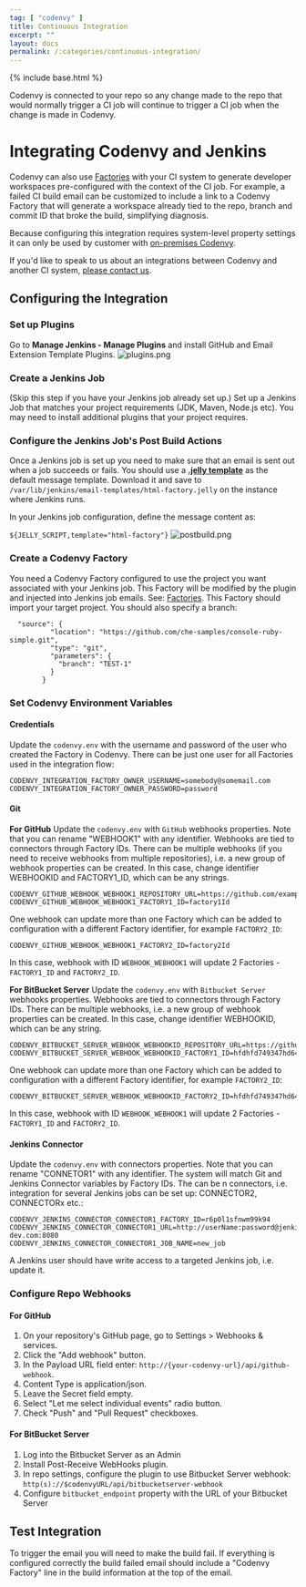 ```yaml
---
tag: [ "codenvy" ]
title: Continuous Integration
excerpt: ""
layout: docs
permalink: /:categories/continuous-integration/
---
```

{% include base.html %}

Codenvy is connected to your repo so any change made to the repo that would normally trigger a CI job will continue to trigger a CI job when the change is made in Codenvy.

# Integrating Codenvy and Jenkins
Codenvy can also use [Factories]({{base}}/docs/integration-guide/workspace-automation/index.html) with your CI system to generate developer workspaces pre-configured with the context of the CI job. For example, a failed CI build email can be customized to include a link to a Codenvy Factory that will generate a workspace already tied to the repo, branch and commit ID that broke the build, simplifying diagnosis.

Because configuring this integration requires system-level property settings it can only be used by customer with [on-premises Codenvy]({{base}}{{site.links["admin-installation"]}}).

If you'd like to speak to us about an integrations between Codenvy and another CI system, [please contact us](https://codenvy.com/contact/questions/).

## Configuring the Integration

### Set up Plugins  
Go to **Manage Jenkins - Manage Plugins** and install GitHub and Email Extension Template Plugins.
![plugins.png]({{base}}/docs/assets/imgs/codenvy/plugins.png)

### Create a Jenkins Job  
(Skip this step if you have your Jenkins job already set up.)
Set up a Jenkins Job that matches your project requirements (JDK, Maven, Node.js etc). You may need to install additional plugins that your project requires.

### Configure the Jenkins Job's Post Build Actions  
Once a Jenkins job is set up you need to make sure that an email is sent out when a job succeeds or fails. You should use a **[.jelly template](https://gist.githubusercontent.com/stour/219f30ae3c6aa260ffd5/raw/f83feec8ee08142fe1fca2d1c8c1f9edc52a0e34/html-factory.jelly)** as the default message template. Download it and save to `/var/lib/jenkins/email-templates/html-factory.jelly` on the instance where Jenkins runs.

In your Jenkins job configuration, define the message content as:

`${JELLY_SCRIPT,template="html-factory"}`
![postbuild.png]({{base}}/docs/assets/imgs/codenvy/postbuild.png)

### Create a Codenvy Factory  
You need a Codenvy Factory configured to use the project you want associated with your Jenkins job. This Factory will be modified by the plugin and injected into Jenkins job emails. See: [Factories]({{base}}/docs/integration-guide/workspace-automation/index.html).
This Factory should import your target project. You should also specify a branch:

```
  "source": {
          "location": "https://github.com/che-samples/console-ruby-simple.git",
          "type": "git",
          "parameters": {
            "branch": "TEST-1"
          }
        }
```

### Set Codenvy Environment Variables

#### Credentials
Update the `codenvy.env` with the username and password of the user who created the Factory in Codenvy. There can be just one user for all Factories used in the integration flow:

```text
CODENVY_INTEGRATION_FACTORY_OWNER_USERNAME=somebody@somemail.com
CODENVY_INTEGRATION_FACTORY_OWNER_PASSWORD=password
```

#### Git
**For GitHub**
Update the `codenvy.env` with `GitHub` webhooks properties. Note that you can rename "WEBHOOK1" with any identifier. Webhooks are tied to connectors through Factory IDs. There can be multiple webhooks (if you need to receive webhooks from multiple repositories), i.e. a new group of webhook properties can be created. In this case, change identifier WEBHOOKID and FACTORY1_ID, which can be any strings.

```text  
CODENVY_GITHUB_WEBHOOK_WEBHOOK1_REPOSITORY_URL=https://github.com/example/testrepo.git
CODENVY_GITHUB_WEBHOOK_WEBHOOK1_FACTORY1_ID=factory1Id
```

One webhook can update more than one Factory which can be added to configuration with a different Factory identifier, for example `FACTORY2_ID`:

```text
CODENVY_GITHUB_WEBHOOK_WEBHOOK1_FACTORY2_ID=factory2Id
```
In this case, webhook with ID `WEBHOOK_WEBHOOK1` will update 2 Factories - `FACTORY1_ID` and `FACTORY2_ID`.

**For BitBucket Server**
Update the `codenvy.env` with `Bitbucket Server` webhooks properties. Webhooks are tied to connectors through Factory IDs. There can be multiple webhooks, i.e. a new group of webhook properties can be created. In this case, change identifier WEBHOOKID, which can be any string.

```text  
CODENVY_BITBUCKET_SERVER_WEBHOOK_WEBHOOKID_REPOSITORY_URL=https://github.com/eclipse/che
CODENVY_BITBUCKET_SERVER_WEBHOOK_WEBHOOKID_FACTORY1_ID=hfdhfd749347hd64

```

One webhook can update more than one Factory which can be added to configuration with a different Factory identifier, for example `FACTORY2_ID`:


```text
CODENVY_BITBUCKET_SERVER_WEBHOOK_WEBHOOKID_FACTORY2_ID=hfdhfd749347hd64
```

In this case, webhook with ID `WEBHOOK_WEBHOOK1` will update 2 Factories - `FACTORY1_ID` and `FACTORY2_ID`.

#### Jenkins Connector
Update the `codenvy.env` with connectors properties. Note that you can rename "CONNETOR1" with any identifier. The system will match Git and Jenkins Connector variables by Factory IDs. The can be n connectors, i.e. integration for several Jenkins jobs can be set up: CONNECTOR2, CONNECTORx etc.:

```text  
CODENVY_JENKINS_CONNECTOR_CONNECTOR1_FACTORY_ID=r6p0l1sfnwm99k94
CODENVY_JENKINS_CONNECTOR_CONNECTOR1_URL=http://userName:password@jenkins.codenvy-dev.com:8080
CODENVY_JENKINS_CONNECTOR_CONNECTOR1_JOB_NAME=new_job
```

A Jenkins user should have write access to a targeted Jenkins job, i.e. update it.

### Configure Repo Webhooks

#### For GitHub

1. On your repository's GitHub page, go to Settings > Webhooks & services.
2. Click the "Add webhook" button.
3. In the Payload URL field enter: `http://{your-codenvy-url}/api/github-webhook`.
4. Content Type is application/json.
5. Leave the Secret field empty.
5. Select "Let me select individual events" radio button.
6. Check "Push" and "Pull Request" checkboxes.

#### For BitBucket Server

1. Log into the Bitbucket Server as an Admin
2. Install Post-Receive WebHooks plugin.
3. In repo settings, configure the plugin to use Bitbucket Server webhook: `http(s)://$codenvyURL/api/bitbucketserver-webhook`
4. Configure `bitbucket_endpoint` property with the URL of your Bitbucket Server

## Test Integration  
To trigger the email you will need to make the build fail. If everything is configured correctly the build failed email should include a "Codenvy Factory" line in the build information at the top of the email.
